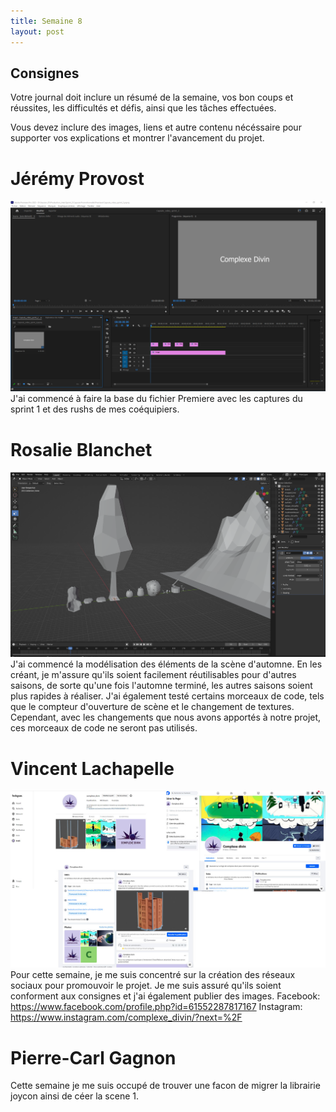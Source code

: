 ```yaml
---
title: Semaine 8
layout: post
---
```


## Consignes

Votre journal doit inclure un résumé de la semaine, vos bon coups et réussites, les difficultés et défis, ainsi que les tâches effectuées.

Vous devez inclure des images, liens et autre contenu nécéssaire pour supporter vos explications et montrer l'avancement du projet.

# Jérémy Provost
![Debut video](../images/Base_premiere.PNG)
J'ai commencé à faire la base du fichier Premiere avec les captures du sprint 1 et des rushs de mes coéquipiers.

# Rosalie Blanchet
![Debut modélisation](../images/automne_v01.png)
J'ai commencé la modélisation des éléments de la scène d'automne. En les créant, je m'assure qu'ils soient facilement réutilisables pour d'autres saisons, de sorte qu'une fois l'automne terminé, les autres saisons soient plus rapides à réaliser. J'ai également testé certains morceaux de code, tels que le compteur d'ouverture de scène et le changement de textures. Cependant, avec les changements que nous avons apportés à notre projet, ces morceaux de code ne seront pas utilisés.

# Vincent Lachapelle
![Debut réseaux sociaux](../images/reseaux.jpg)
Pour cette semaine, je me suis concentré sur la création des réseaux sociaux pour promouvoir le projet. Je me suis assuré qu'ils soient conforment aux consignes et j'ai également publier des images.
Facebook: https://www.facebook.com/profile.php?id=61552287817167
Instagram: https://www.instagram.com/complexe_divin/?next=%2F
# Pierre-Carl Gagnon
Cette semaine je me suis occupé de trouver une facon de migrer la librairie joycon ainsi de céer la scene 1. 

